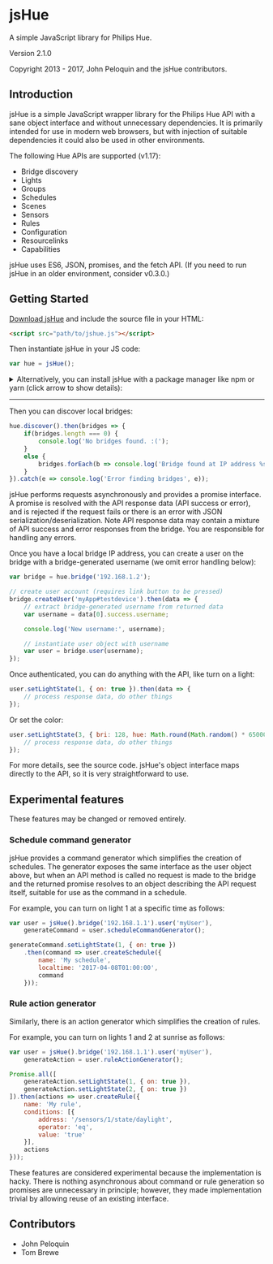# jsHue

A simple JavaScript library for Philips Hue.

Version 2.1.0

Copyright 2013 - 2017, John Peloquin and the jsHue contributors.

## Introduction

jsHue is a simple JavaScript wrapper library for the Philips Hue API with a sane
object interface and without unnecessary dependencies. It is primarily intended
for use in modern web browsers, but with injection of suitable dependencies it
could also be used in other environments.

The following Hue APIs are supported (v1.17):
- Bridge discovery
- Lights
- Groups
- Schedules
- Scenes
- Sensors
- Rules
- Configuration
- Resourcelinks
- Capabilities

jsHue uses ES6, JSON, promises, and the fetch API. (If you need to run jsHue in
an older environment, consider v0.3.0.)

## Getting Started

[Download jsHue](https://github.com/nylki/jshue/releases) and include the source
file in your HTML:

```html
<script src="path/to/jshue.js"></script>
```

Then instantiate jsHue in your JS code:

```js
var hue = jsHue();
```

<details>
<summary>Alternatively, you can install jsHue with a package manager like npm
or yarn (click arrow to show details):</summary>

```sh
npm install --save jshue # or: yarn add jshue
```

Then you can import or require the module when using a bundler like webpack,
rollup, or browserify:

```js
import jsHue from 'jsHue';
var hue = jsHue();
```

Or:

```js
var jsHue = require('jsHue'),
    hue = jsHue();
```
</details>

---

Then you can discover local bridges:

```js
hue.discover().then(bridges => {
    if(bridges.length === 0) {
        console.log('No bridges found. :(');
    }
    else {
        bridges.forEach(b => console.log('Bridge found at IP address %s.', b.internalipaddress));
    }
}).catch(e => console.log('Error finding bridges', e));
```

jsHue performs requests asynchronously and provides a promise interface. A promise
is resolved with the API response data (API success or error), and is rejected if
the request fails or there is an error with JSON serialization/deserialization.
Note API response data may contain a mixture of API success and error responses
from the bridge. You are responsible for handling any errors.

Once you have a local bridge IP address, you can create a user on the bridge with
a bridge-generated username (we omit error handling below):

```js
var bridge = hue.bridge('192.168.1.2');

// create user account (requires link button to be pressed)
bridge.createUser('myApp#testdevice').then(data => {
    // extract bridge-generated username from returned data
    var username = data[0].success.username;

    console.log('New username:', username);

    // instantiate user object with username
    var user = bridge.user(username);
});
```

Once authenticated, you can do anything with the API, like turn on a light:

```js
user.setLightState(1, { on: true }).then(data => {
    // process response data, do other things
});
```

Or set the color:

```js
user.setLightState(3, { bri: 128, hue: Math.round(Math.random() * 65000) }).then(data => {
    // process response data, do other things
});
```

For more details, see the source code. jsHue's object interface maps directly to
the API, so it is very straightforward to use.

## Experimental features
These features may be changed or removed entirely.

### Schedule command generator
jsHue provides a command generator which simplifies the creation of schedules.
The generator exposes the same interface as the user object above, but when an
API method is called no request is made to the bridge and the returned promise
resolves to an object describing the API request itself, suitable for use as
the command in a schedule.

For example, you can turn on light 1 at a specific time as follows:

```js
var user = jsHue().bridge('192.168.1.1').user('myUser'),
    generateCommand = user.scheduleCommandGenerator();

generateCommand.setLightState(1, { on: true })
    .then(command => user.createSchedule({
        name: 'My schedule',
        localtime: '2017-04-08T01:00:00',
        command
    }));
```

### Rule action generator
Similarly, there is an action generator which simplifies the creation of rules.

For example, you can turn on lights 1 and 2 at sunrise as follows:

```js
var user = jsHue().bridge('192.168.1.1').user('myUser'),
    generateAction = user.ruleActionGenerator();

Promise.all([
    generateAction.setLightState(1, { on: true }),
    generateAction.setLightState(2, { on: true })
]).then(actions => user.createRule({
    name: 'My rule',
    conditions: [{
        address: '/sensors/1/state/daylight',
        operator: 'eq',
        value: 'true'
    }],
    actions
}));
```

These features are considered experimental because the implementation is hacky.
There is nothing asynchronous about command or rule generation so promises are
unnecessary in principle; however, they made implementation trivial by allowing
reuse of an existing interface.

## Contributors

- John Peloquin
- Tom Brewe
